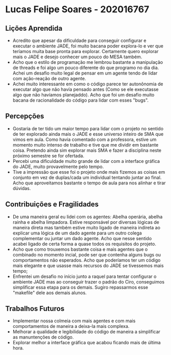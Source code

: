 # Lucas Felipe Soares - 202016767

## Lições Aprendida

- Acredito que apesar da dificuldade para conseguir configurar e executar o ambiente JADE, foi muito bacana poder explora-lo e ver que teríamos muita base pronta para explorar. Certamente quero explorar mais o JADE e desejo conhecer um pouco do MESA também.
- Acho que o estilo de programação me lembrou bastante a manipulação de threads e foi algo um pouco diferente do que programo no dia dia. Achei um desafio muito legal de pensar em um agente tendo de lidar com ação-reação de outro agente.
- Achei muito interessante em como o código parece ter autonônomia de executar algo que não havía pensado antes (Como se ele executasse algo que não havíamos planejaddo). Acho que foi um desafio muito bacana de racionalidade do código para lidar com esses "bugs".

## Percepções
- Gostaria de ter tido um maior tempo para lidar com o projeto no sentido de ter explorado ainda mais o JADE e esse universo inteiro de SMA que vimos em aula. Como havia comentado com a professora, estive um momento muito intenso de trabalho e tive que me dividir em bastante coisa. Pretendo ainda sim explorar mais SMA e fazer a disciplina neste próximo semestre se for ofertada.
- Percebi uma dificuldade muito grande de lidar com a interface gráfica do JADE, muito provavelmente pelo tempo.
- Tive a impressão que esse foi o projeto onde mais fizemos as coisas em conjunto em vez de duplas/cada um individual tentando juntar ao final. Acho que aproveitamos bastante o tempo de aula para nos alinhar e tirar dúvidas.
  
## Contribuições e Fragilidades
- De uma maneira geral eu lidei com os agentes: Abelha operária, abelha rainha e abelha limpadora. Estive responsável por diversas lógicas de maneira direta mas também estive muito ligado de maneira indireta ao explicar uma lógica de um dado agente para um outro colega complementar ou juntar um dado agente. Acho que nesse sentido acabei ligado de certa forma a quase todos os requisitos do projeto.
- Acho que como trouxemos bastante coisa e mais agentes que o combinado no momento incial, pode ser que contenha alguns bugs ou comportamentos não esperados. Acho que poderíamos ter um código mais elegante e que usasse mais recursos do JADE se tivessemos mais tempo;
- Enfrentei um desafio no início junto a raquel para tentar configurar o ambiente JADE mas ao conseguir trazer o padrão do Ciro, conseguimos simplificar essa etapa para os demais. Sugiro repassarmos esse "makefile" dele aos demais alunos.

##  Trabalhos Futuros

- Implementar nossa colmeia com mais agentes e com mais comportamentos de maneira a deixa-la mais complexa. 
- Melhorar a qualidade e legibilidade do código de maneira a simplificar as manuntenções de código.
- Explorar melhor a interface gráfica que acabou ficando mais de última hora.
